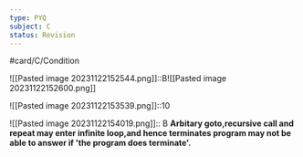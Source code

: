```yaml
---
type: PYQ
subject: C
status: Revision
---
```

#card/C/Condition


![[Pasted image 20231122152544.png]]::B![[Pasted image 20231122152600.png]] <!--SR:!2023-12-11,11,190-->


![[Pasted image 20231122153539.png]]::10 <!--SR:!2023-12-09,9,190-->

![[Pasted image 20231122154019.png]]:: B  **Arbitary goto,recursive call and repeat may enter infinite loop,and hence terminates program may not be able to answer if 'the program does terminate'.** <!--SR:!2023-12-20,14,190-->

